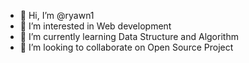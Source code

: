 - 👋 Hi, I’m @ryawn1
- 👀 I’m interested in Web development 
- 🌱 I’m currently learning Data Structure and Algorithm 
- 💞️ I’m looking to collaborate on Open Source Project 


<!---
ryawn1/ryawn1 is a ✨ special ✨ repository because its `README.md` (this file) appears on your GitHub profile.
You can click the Preview link to take a look at your changes.
--->
